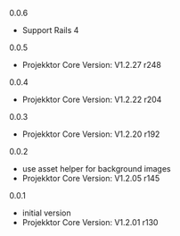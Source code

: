 0.0.6
- Support Rails 4

0.0.5
- Projekktor Core Version: V1.2.27 r248

0.0.4
- Projekktor Core Version: V1.2.22 r204

0.0.3
- Projekktor Core Version: V1.2.20 r192

0.0.2
- use asset helper for background images
- Projekktor Core Version: V1.2.05 r145

0.0.1
- initial version
- Projekktor Core Version: V1.2.01 r130
